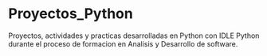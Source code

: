 # Proyectos_Python
Proyectos, actividades y practicas desarrolladas en Python con IDLE Python durante el proceso de formacion en Analisis y Desarrollo de software.

